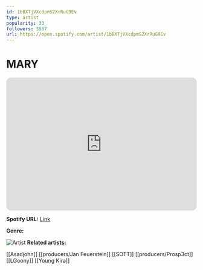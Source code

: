 ```yaml
---
id: 1bBXTjVXcdpmS2XrRuG9Ev
type: artist
popularity: 33
followers: 3587
url: https://open.spotify.com/artist/1bBXTjVXcdpmS2XrRuG9Ev
---
```

# MARY

<iframe style="border-radius:12px" src="https://open.spotify.com/embed/artist/1bBXTjVXcdpmS2XrRuG9Ev" width="100%" height="352" frameBorder="0" allowfullscreen="" allow="autoplay; clipboard-write; encrypted-media; fullscreen; picture-in-picture" loading="lazy"></iframe>

**Spotify URL:** [Link](https://open.spotify.com/artist/1bBXTjVXcdpmS2XrRuG9Ev)

**Genre:** 

![Artist](https://i.scdn.co/image/ab6761610000e5ebe5cf5ca67779dfd420380a07)
**Related artists:**

[[Asadjohn]]
[[producers/Jan Feuerstein]]
[[SOTT]]
[[producers/Prosp3ct]]
[[LGoony]]
[[Young Kira]]
